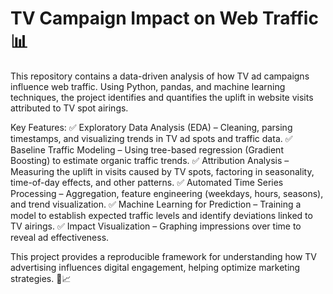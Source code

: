 # TV Campaign Impact on Web Traffic 📊
This repository contains a data-driven analysis of how TV ad campaigns influence web traffic. Using Python, pandas, and machine learning techniques, the project identifies and quantifies the uplift in website visits attributed to TV spot airings.

Key Features:
✅ Exploratory Data Analysis (EDA) – Cleaning, parsing timestamps, and visualizing trends in TV ad spots and traffic data.
✅ Baseline Traffic Modeling – Using tree-based regression (Gradient Boosting) to estimate organic traffic trends.
✅ Attribution Analysis – Measuring the uplift in visits caused by TV spots, factoring in seasonality, time-of-day effects, and other patterns.
✅ Automated Time Series Processing – Aggregation, feature engineering (weekdays, hours, seasons), and trend visualization.
✅ Machine Learning for Prediction – Training a model to establish expected traffic levels and identify deviations linked to TV airings.
✅ Impact Visualization – Graphing impressions over time to reveal ad effectiveness.

This project provides a reproducible framework for understanding how TV advertising influences digital engagement, helping optimize marketing strategies. 🚀📈
